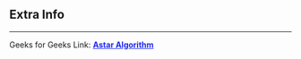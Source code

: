 
<style>
a:link {
    color: #1e28f0;
}
a:visited{
    color: #3c1478;
}
a:hover{
    color: #1e288c;
}
</style>

## Extra Info

-----

Geeks for Geeks Link: [**Astar Algorithm**][G4GLink]


[G4GLink]: https://www.geeksforgeeks.org/a-search-algorithm/